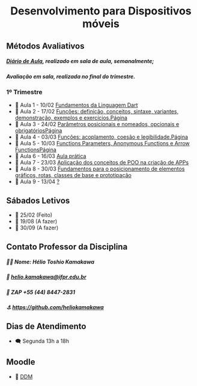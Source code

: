 <h1 align="center">Desenvolvimento para Dispositivos móveis</h1>

## Métodos Avaliativos 
##### [Diário de Aula](https://docs.google.com/spreadsheets/d/15S13zfmqAGGMFBtSC4jBQjm9qa6l00PePm_KsR_7hdc/edit#gid=0), realizado em sala de aula, semanalmente;
##### Avaliação em sala, realizada no final do trimestre.
### 1º Trimestre
* 📆 Aula 1 - 10/02 [Fundamentos da Linguagem Dart](Link)
* 📆 Aula 2 - 17/02 [Funções: definição, conceitos, sintaxe, variantes, demonstração, exemplos e exercícios.Página](Link) 
* 📆 Aula 3 - 24/02 [Parâmetros posicionais e nomeados, opcionais e obrigatóriosPágina](Link) 
* 📆 Aula 4 - 03/03 [Funções: acoplamento, coesão e legibilidade.Página](Link) 
* 📆 Aula 5 - 10/03 [Functions Parameters, Anonymous Functions e Arrow FunctionsPágina](Link) 
* 📆 Aula 6 - 16/03 [Aula prática](Link) 
* 📆 Aula 7 - 23/03 [Aplicação dos conceitos de POO na criação de APPs](Link) 
* 📆 Aula 8 - 30/03 [Fundamentos para o posicionamento de elementos gráficos, rotas, classes de base e prototipação](Link) 
* 📆 Aula 9 - 13/04 [?](Link) 

## Sábados Letivos
* 📆 25/02  (Feito)
* 📆 19/08  (A fazer)
* 📆 30/09  (A fazer)

## Contato Professor da Disciplina 
##### 👨‍🏫 Nome: Hélio Toshio Kamakawa
##### 📧 helio.kamakawa@ifpr.edu.br
##### 📱 ZAP +55 (44) 8447-2831
##### ⚓ https://github.com/heliokamakawa

## Dias de Atendimento
* 🗨️ Segunda 13h a 18h

## Moodle
* 📖 [DDM](https://ava.ifpr.edu.br/course/view.php?id=10024)
